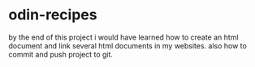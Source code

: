 # odin-recipes
by the end of this project i would have learned how to create an html document and link several html documents in my websites. also how to commit and push project to git.
